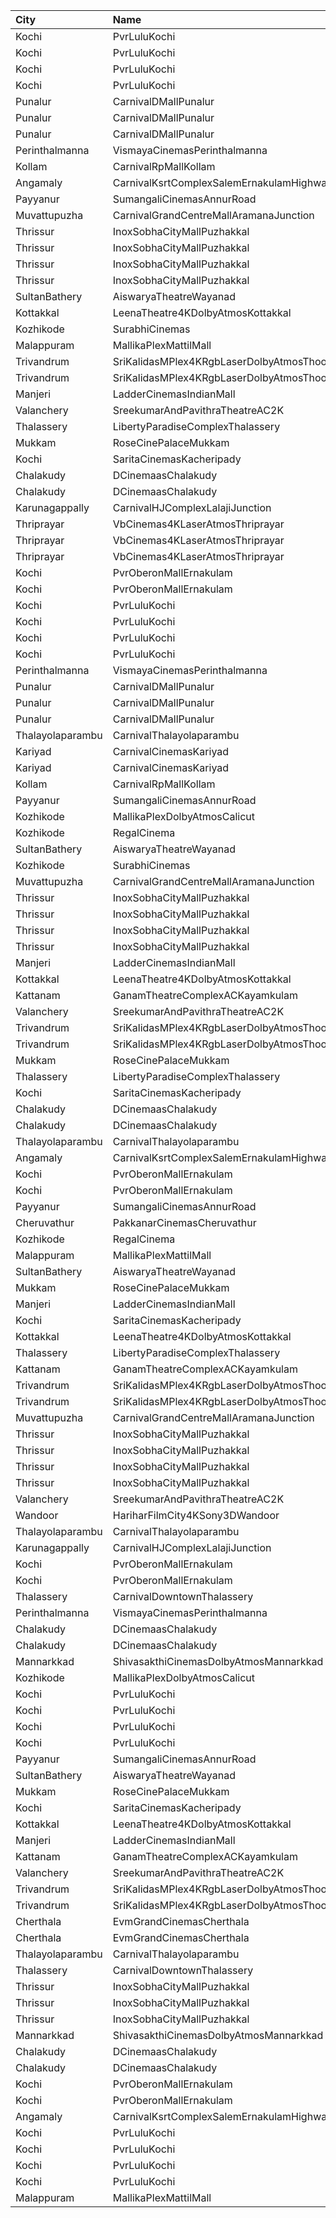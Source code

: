 | City             | Name                                                     |  Time | Type             | Price | Capacity | Booked |
| :--------------- | :------------------------------------------------------- | ----: | :--------------- | ----: | -------: | -----: |
| Kochi            | PvrLuluKochi                                             | 09:30 | Classic          |  110₹ |       39 |     19 |
| Kochi            | PvrLuluKochi                                             | 09:30 | ClassicPlus      |  140₹ |       91 |     54 |
| Kochi            | PvrLuluKochi                                             | 09:30 | Prime            |  160₹ |       64 |     38 |
| Kochi            | PvrLuluKochi                                             | 09:30 | Recliner         |  290₹ |        9 |      6 |
| Punalur          | CarnivalDMallPunalur                                     | 10:00 | Silver           |  100₹ |       77 |      0 |
| Punalur          | CarnivalDMallPunalur                                     | 10:00 | Gold             |  140₹ |        6 |      0 |
| Punalur          | CarnivalDMallPunalur                                     | 10:00 | Platinum         |  180₹ |        5 |      0 |
| Perinthalmanna   | VismayaCinemasPerinthalmanna                             | 10:00 | Platinum         |  100₹ |      111 |     63 |
| Kollam           | CarnivalRpMallKollam                                     | 10:15 | PremiumOffline   |  100₹ |       96 |     74 |
| Angamaly         | CarnivalKsrtComplexSalemErnakulamHighway                 | 10:30 | GoldOffline      |  110₹ |      203 |    203 |
| Payyanur         | SumangaliCinemasAnnurRoad                                | 10:30 | PlatinumCircle   |  110₹ |      161 |     80 |
| Muvattupuzha     | CarnivalGrandCentreMallAramanaJunction                   | 10:45 | ExecutiveOffline |  100₹ |       96 |     62 |
| Thrissur         | InoxSobhaCityMallPuzhakkal                               | 11:00 | Club             |  130₹ |       62 |      0 |
| Thrissur         | InoxSobhaCityMallPuzhakkal                               | 11:00 | Executive        |  100₹ |       13 |      0 |
| Thrissur         | InoxSobhaCityMallPuzhakkal                               | 11:00 | RoyalRecliner    |  200₹ |        3 |      0 |
| Thrissur         | InoxSobhaCityMallPuzhakkal                               | 11:00 | Royal            |  130₹ |        7 |      0 |
| SultanBathery    | AiswaryaTheatreWayanad                                   | 11:00 | Balcony          |  110₹ |      254 |    114 |
| Kottakkal        | LeenaTheatre4KDolbyAtmosKottakkal                        | 11:00 | Executive        |  130₹ |      309 |    154 |
| Kozhikode        | SurabhiCinemas                                           | 11:00 | RedRuby          |  180₹ |       50 |      9 |
| Malappuram       | MallikaPlexMattilMall                                    | 11:00 | Executive        |  140₹ |       54 |     28 |
| Trivandrum       | SriKalidasMPlex4KRgbLaserDolbyAtmosThoongamparaKattakada | 11:00 | DiamondSofa      |  200₹ |        4 |      2 |
| Trivandrum       | SriKalidasMPlex4KRgbLaserDolbyAtmosThoongamparaKattakada | 11:00 | Gold             |  150₹ |      173 |     87 |
| Manjeri          | LadderCinemasIndianMall                                  | 11:30 | Executive        |  150₹ |      114 |     54 |
| Valanchery       | SreekumarAndPavithraTheatreAC2K                          | 11:30 | FirstClass       |  110₹ |      161 |     80 |
| Thalassery       | LibertyParadiseComplexThalassery                         | 11:30 | Gold             |  125₹ |      214 |    169 |
| Mukkam           | RoseCinePalaceMukkam                                     | 11:45 | Executive        |  112₹ |      350 |    190 |
| Kochi            | SaritaCinemasKacheripady                                 | 12:00 | BlueCircle       |  150₹ |      227 |    218 |
| Chalakudy        | DCinemaasChalakudy                                       | 12:00 | Platinum         |  270₹ |        5 |      2 |
| Chalakudy        | DCinemaasChalakudy                                       | 12:00 | Gold             |  129₹ |      238 |    118 |
| Karunagappally   | CarnivalHJComplexLalajiJunction                          | 12:25 | ClassicOffline   |  100₹ |      194 |    116 |
| Thriprayar       | VbCinemas4KLaserAtmosThriprayar                          | 12:30 | Recliner         |  300₹ |        8 |      4 |
| Thriprayar       | VbCinemas4KLaserAtmosThriprayar                          | 12:30 | Royal            |  100₹ |      132 |     69 |
| Thriprayar       | VbCinemas4KLaserAtmosThriprayar                          | 12:30 | Club             |  100₹ |       39 |     19 |
| Kochi            | PvrOberonMallErnakulam                                   | 12:50 | Classic          |  110₹ |       54 |     27 |
| Kochi            | PvrOberonMallErnakulam                                   | 12:50 | ClassicPlus      |  140₹ |      104 |     81 |
| Kochi            | PvrLuluKochi                                             | 12:55 | Classic          |  140₹ |       39 |     25 |
| Kochi            | PvrLuluKochi                                             | 12:55 | ClassicPlus      |  160₹ |       91 |     85 |
| Kochi            | PvrLuluKochi                                             | 12:55 | Prime            |  190₹ |       64 |     55 |
| Kochi            | PvrLuluKochi                                             | 12:55 | Recliner         |  350₹ |        9 |      5 |
| Perinthalmanna   | VismayaCinemasPerinthalmanna                             | 12:55 | Platinum         |  100₹ |      151 |    104 |
| Punalur          | CarnivalDMallPunalur                                     | 13:00 | Silver           |  100₹ |       77 |      3 |
| Punalur          | CarnivalDMallPunalur                                     | 13:00 | Gold             |  140₹ |        6 |      0 |
| Punalur          | CarnivalDMallPunalur                                     | 13:00 | Platinum         |  180₹ |        5 |      0 |
| Thalayolaparambu | CarnivalThalayolaparambu                                 | 13:00 | Gold             |  110₹ |      144 |     72 |
| Kariyad          | CarnivalCinemasKariyad                                   | 13:10 | ExecutiveOffline |  110₹ |       96 |     54 |
| Kariyad          | CarnivalCinemasKariyad                                   | 13:10 | GoldLounge       |  190₹ |       32 |     18 |
| Kollam           | CarnivalRpMallKollam                                     | 13:20 | PremiumOffline   |  150₹ |       96 |     83 |
| Payyanur         | SumangaliCinemasAnnurRoad                                | 13:30 | PlatinumCircle   |  110₹ |      161 |     80 |
| Kozhikode        | MallikaPlexDolbyAtmosCalicut                             | 13:30 | Executive        |  140₹ |      163 |     82 |
| Kozhikode        | RegalCinema                                              | 13:30 | FirstClassSc1    |  200₹ |       47 |      5 |
| SultanBathery    | AiswaryaTheatreWayanad                                   | 14:00 | Balcony          |  110₹ |      254 |    114 |
| Kozhikode        | SurabhiCinemas                                           | 14:00 | RedRuby          |  180₹ |       50 |      9 |
| Muvattupuzha     | CarnivalGrandCentreMallAramanaJunction                   | 14:15 | ExecutiveOffline |  130₹ |       96 |     55 |
| Thrissur         | InoxSobhaCityMallPuzhakkal                               | 14:30 | Club             |  170₹ |       71 |      0 |
| Thrissur         | InoxSobhaCityMallPuzhakkal                               | 14:30 | Executive        |  130₹ |       13 |      0 |
| Thrissur         | InoxSobhaCityMallPuzhakkal                               | 14:30 | RoyalRecliner    |  290₹ |        1 |      0 |
| Thrissur         | InoxSobhaCityMallPuzhakkal                               | 14:30 | Royal            |  170₹ |        2 |      0 |
| Manjeri          | LadderCinemasIndianMall                                  | 14:30 | Executive        |  150₹ |      114 |     61 |
| Kottakkal        | LeenaTheatre4KDolbyAtmosKottakkal                        | 14:30 | Executive        |  130₹ |      309 |    154 |
| Kattanam         | GanamTheatreComplexACKayamkulam                          | 14:30 | FirstClass       |  140₹ |      202 |    150 |
| Valanchery       | SreekumarAndPavithraTheatreAC2K                          | 14:30 | FirstClass       |  110₹ |      161 |     80 |
| Trivandrum       | SriKalidasMPlex4KRgbLaserDolbyAtmosThoongamparaKattakada | 14:30 | DiamondSofa      |  200₹ |        4 |      2 |
| Trivandrum       | SriKalidasMPlex4KRgbLaserDolbyAtmosThoongamparaKattakada | 14:30 | Gold             |  150₹ |      173 |     87 |
| Mukkam           | RoseCinePalaceMukkam                                     | 14:45 | Executive        |  112₹ |      350 |    185 |
| Thalassery       | LibertyParadiseComplexThalassery                         | 14:45 | Gold             |  125₹ |      214 |    169 |
| Kochi            | SaritaCinemasKacheripady                                 | 15:00 | BlueCircle       |  150₹ |      227 |    218 |
| Chalakudy        | DCinemaasChalakudy                                       | 15:15 | Platinum         |  270₹ |        5 |      2 |
| Chalakudy        | DCinemaasChalakudy                                       | 15:15 | Gold             |  129₹ |      238 |    124 |
| Thalayolaparambu | CarnivalThalayolaparambu                                 | 15:30 | Gold             |  110₹ |      204 |    102 |
| Angamaly         | CarnivalKsrtComplexSalemErnakulamHighway                 | 16:00 | GoldOffline      |  130₹ |      203 |    120 |
| Kochi            | PvrOberonMallErnakulam                                   | 16:10 | Classic          |  129₹ |       36 |     18 |
| Kochi            | PvrOberonMallErnakulam                                   | 16:10 | ClassicPlus      |  160₹ |       81 |     67 |
| Payyanur         | SumangaliCinemasAnnurRoad                                | 16:30 | PlatinumCircle   |  110₹ |      161 |     81 |
| Cheruvathur      | PakkanarCinemasCheruvathur                               | 16:30 | Executive        |  100₹ |      322 |    161 |
| Kozhikode        | RegalCinema                                              | 16:30 | FirstClassSc1    |  200₹ |       47 |     10 |
| Malappuram       | MallikaPlexMattilMall                                    | 16:30 | Executive        |  140₹ |       54 |     25 |
| SultanBathery    | AiswaryaTheatreWayanad                                   | 17:30 | Balcony          |  110₹ |      254 |    116 |
| Mukkam           | RoseCinePalaceMukkam                                     | 17:45 | Executive        |  112₹ |      350 |    197 |
| Manjeri          | LadderCinemasIndianMall                                  | 18:00 | Executive        |  150₹ |      114 |     54 |
| Kochi            | SaritaCinemasKacheripady                                 | 18:00 | BlueCircle       |  150₹ |      227 |    218 |
| Kottakkal        | LeenaTheatre4KDolbyAtmosKottakkal                        | 18:00 | Executive        |  130₹ |      309 |    154 |
| Thalassery       | LibertyParadiseComplexThalassery                         | 18:00 | Gold             |  125₹ |      214 |    169 |
| Kattanam         | GanamTheatreComplexACKayamkulam                          | 18:15 | FirstClass       |  140₹ |      202 |    146 |
| Trivandrum       | SriKalidasMPlex4KRgbLaserDolbyAtmosThoongamparaKattakada | 18:15 | DiamondSofa      |  200₹ |        4 |      2 |
| Trivandrum       | SriKalidasMPlex4KRgbLaserDolbyAtmosThoongamparaKattakada | 18:15 | Gold             |  150₹ |      173 |     87 |
| Muvattupuzha     | CarnivalGrandCentreMallAramanaJunction                   | 18:15 | ExecutiveOffline |  150₹ |       96 |     48 |
| Thrissur         | InoxSobhaCityMallPuzhakkal                               | 18:20 | Club             |  170₹ |       43 |      0 |
| Thrissur         | InoxSobhaCityMallPuzhakkal                               | 18:20 | Executive        |  130₹ |       13 |      0 |
| Thrissur         | InoxSobhaCityMallPuzhakkal                               | 18:20 | RoyalRecliner    |  290₹ |        1 |      0 |
| Thrissur         | InoxSobhaCityMallPuzhakkal                               | 18:20 | Royal            |  170₹ |        2 |      0 |
| Valanchery       | SreekumarAndPavithraTheatreAC2K                          | 18:30 | FirstClass       |  110₹ |      161 |     80 |
| Wandoor          | HariharFilmCity4KSony3DWandoor                           | 18:30 | Executive        |  130₹ |      140 |      0 |
| Thalayolaparambu | CarnivalThalayolaparambu                                 | 18:45 | Gold             |  110₹ |      204 |    104 |
| Karunagappally   | CarnivalHJComplexLalajiJunction                          | 19:00 | ClassicOffline   |  110₹ |      194 |    106 |
| Kochi            | PvrOberonMallErnakulam                                   | 19:00 | Classic          |  129₹ |       36 |     26 |
| Kochi            | PvrOberonMallErnakulam                                   | 19:00 | ClassicPlus      |  160₹ |      141 |     97 |
| Thalassery       | CarnivalDowntownThalassery                               | 19:00 | ExecutiveOffline |  140₹ |      131 |     73 |
| Perinthalmanna   | VismayaCinemasPerinthalmanna                             | 19:00 | Platinum         |  100₹ |      151 |    126 |
| Chalakudy        | DCinemaasChalakudy                                       | 19:00 | Platinum         |  270₹ |        5 |      2 |
| Chalakudy        | DCinemaasChalakudy                                       | 19:00 | Gold             |  129₹ |      238 |    128 |
| Mannarkkad       | ShivasakthiCinemasDolbyAtmosMannarkkad                   | 19:00 | Executive        |  110₹ |      256 |    128 |
| Kozhikode        | MallikaPlexDolbyAtmosCalicut                             | 19:00 | Executive        |  140₹ |      163 |    102 |
| Kochi            | PvrLuluKochi                                             | 19:05 | Classic          |  140₹ |       39 |     23 |
| Kochi            | PvrLuluKochi                                             | 19:05 | ClassicPlus      |  160₹ |       91 |     90 |
| Kochi            | PvrLuluKochi                                             | 19:05 | Prime            |  190₹ |       64 |     63 |
| Kochi            | PvrLuluKochi                                             | 19:05 | Recliner         |  350₹ |        9 |      8 |
| Payyanur         | SumangaliCinemasAnnurRoad                                | 19:30 | PlatinumCircle   |  110₹ |      161 |     83 |
| SultanBathery    | AiswaryaTheatreWayanad                                   | 20:30 | Balcony          |  110₹ |      254 |    254 |
| Mukkam           | RoseCinePalaceMukkam                                     | 21:00 | Executive        |  112₹ |      350 |    195 |
| Kochi            | SaritaCinemasKacheripady                                 | 21:00 | BlueCircle       |  150₹ |      227 |    221 |
| Kottakkal        | LeenaTheatre4KDolbyAtmosKottakkal                        | 21:00 | Executive        |  130₹ |      309 |    156 |
| Manjeri          | LadderCinemasIndianMall                                  | 21:15 | Executive        |  150₹ |      114 |     75 |
| Kattanam         | GanamTheatreComplexACKayamkulam                          | 21:15 | FirstClass       |  140₹ |      202 |    153 |
| Valanchery       | SreekumarAndPavithraTheatreAC2K                          | 21:30 | FirstClass       |  110₹ |      161 |     80 |
| Trivandrum       | SriKalidasMPlex4KRgbLaserDolbyAtmosThoongamparaKattakada | 21:30 | DiamondSofa      |  200₹ |        4 |      2 |
| Trivandrum       | SriKalidasMPlex4KRgbLaserDolbyAtmosThoongamparaKattakada | 21:30 | Gold             |  150₹ |      173 |     87 |
| Cherthala        | EvmGrandCinemasCherthala                                 | 21:30 | Platinum         |  160₹ |       18 |     18 |
| Cherthala        | EvmGrandCinemasCherthala                                 | 21:30 | Gold             |  130₹ |      185 |    124 |
| Thalayolaparambu | CarnivalThalayolaparambu                                 | 21:45 | Gold             |  110₹ |      204 |    135 |
| Thalassery       | CarnivalDowntownThalassery                               | 22:00 | ExecutiveOffline |  140₹ |      131 |    125 |
| Thrissur         | InoxSobhaCityMallPuzhakkal                               | 22:00 | Club             |  170₹ |        8 |      0 |
| Thrissur         | InoxSobhaCityMallPuzhakkal                               | 22:00 | Executive        |  130₹ |        9 |      0 |
| Thrissur         | InoxSobhaCityMallPuzhakkal                               | 22:00 | RoyalRecliner    |  290₹ |        1 |      0 |
| Mannarkkad       | ShivasakthiCinemasDolbyAtmosMannarkkad                   | 22:00 | Executive        |  110₹ |      256 |    130 |
| Chalakudy        | DCinemaasChalakudy                                       | 22:15 | Platinum         |  270₹ |        5 |      4 |
| Chalakudy        | DCinemaasChalakudy                                       | 22:15 | Gold             |  129₹ |      238 |    139 |
| Kochi            | PvrOberonMallErnakulam                                   | 22:30 | Classic          |  129₹ |       54 |     44 |
| Kochi            | PvrOberonMallErnakulam                                   | 22:30 | ClassicPlus      |  160₹ |      104 |    103 |
| Angamaly         | CarnivalKsrtComplexSalemErnakulamHighway                 | 22:30 | GoldOffline      |  130₹ |      202 |    152 |
| Kochi            | PvrLuluKochi                                             | 22:30 | Classic          |  140₹ |       39 |     19 |
| Kochi            | PvrLuluKochi                                             | 22:30 | ClassicPlus      |  160₹ |       91 |     82 |
| Kochi            | PvrLuluKochi                                             | 22:30 | Prime            |  190₹ |       64 |     63 |
| Kochi            | PvrLuluKochi                                             | 22:30 | Recliner         |  350₹ |        9 |      9 |
| Malappuram       | MallikaPlexMattilMall                                    | 22:30 | Executive        |  140₹ |       54 |     36 |